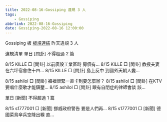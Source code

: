 ```yaml
---
title: 2022-08-16-Gossiping 違規 3 人
tags:
    - Gossiping
abbrlink: 2022-08-16-Gossiping
date: Gossiping-2022-08-16 12:00:00
---
```

Gossiping 板 [板規連結](https://www.ptt.cc/bbs/Gossiping/M.1637425085.A.07D.html)
昨天違規 3 人
<!-- more -->

違規清單
單日 [問卦] 不得超過 2 篇

8/15 KILLE □ [問卦] 以前廣設工業區時 房價有…
8/15 KILLE □ [問卦] 教授夫妻在六坪宿舍住十四…
8/15 KILLE □ [問卦] 島上反中 到國外天朝人變…

8/15 ashilol □ [問卦] 褲襠很緊一直卡到要怎麼辦？
8/15 ashilol □ [問卦] 在KTV要唱什麼歌才能鎮壓…
8/15 ashilol □ [問卦] 跟有自閉症的律師會談 該…

單日 [新聞] 不得超過 1 篇

8/15 s1777001 □ [新聞] 挪威政府警告 要是人們再…
8/15 s1777001 □ [新聞] 德國菜鳥傘兵空降出糗 直…